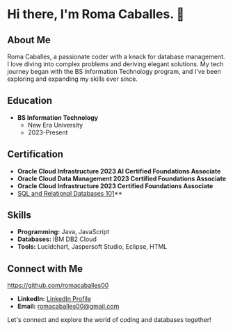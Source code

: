 # Hi there, I'm Roma Caballes. 👋

## About Me

Roma Caballes, a passionate coder with a knack for database management. I love diving into complex problems and deriving elegant solutions. My tech journey began with the BS Information Technology program, and I've been exploring and expanding my skills ever since.

## Education

- **BS Information Technology**
  - New Era University
  - 2023-Present

## Certification

- **Oracle Cloud Infrastructure 2023 AI Certified Foundations Associate**
- **Oracle Cloud Data Management 2023 Certified Foundations Associate**
- **Oracle Cloud Infrastructure 2023 Certified Foundations Associate**
- [SQL and Relational Databases 101](https://courses.cognitiveclass.ai/certificates/c6dde12378554665bf299d22af07dc64)**

## Skills

- **Programming:** Java, JavaScript
- **Databases:** IBM DB2 Cloud
- **Tools:** Lucidchart, Jaspersoft Studio, Eclipse, HTML

## Connect with Me
https://github.com/romacaballes00

- **LinkedIn:** [LinkedIn Profile](LinkedIn_Profile_Link)
- **Email:** [romacaballes00@gmail.com](mailto:romacaballes00@gmail.com)

Let's connect and explore the world of coding and databases together!
